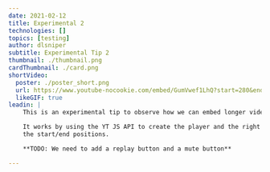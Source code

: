 ```yaml
---
date: 2021-02-12
title: Experimental 2
technologies: []
topics: [testing]
author: dlsniper
subtitle: Experimental Tip 2
thumbnail: ./thumbnail.png
cardThumbnail: ./card.png
shortVideo:
  poster: ./poster_short.png
  url: https://www.youtube-nocookie.com/embed/GumVwef1LhQ?start=280&end=285
  likeGIF: true
leadin: |
    This is an experimental tip to observe how we can embed longer videos by using segments.

    It works by using the YT JS API to create the player and the right configuration to add
    the start/end positions.

    **TODO: We need to add a replay button and a mute button**

---
```

